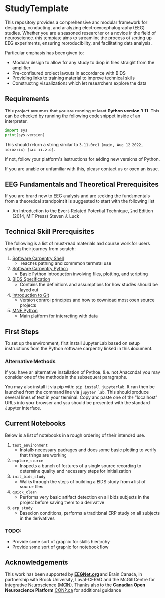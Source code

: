 # StudyTemplate

This repository provides a comprehensive and modular framework for designing, conducting, and analyzing electroencephalography (EEG) studies. Whether you are a seasoned researcher or a novice in the field of neuroscience, this template aims to streamline the process of setting up EEG experiments, ensuring reproducibility, and facilitating data analysis.

Particular emphasis has been given to:

* Modular design to allow for any study to drop in files straight from the amplifier
* Pre-configured project layouts in accordance with BIDS
* Providing links to training material to improve technical skills
* Constructing visualizations which let researchers explore the data


## Requirements

This project assumes that you are running at least **Python version 3.11**. This can be checked by running the following code snippet inside of an interpreter.

```python
import sys
print(sys.version)
```

This should return a string similar to `3.11.0rc1 (main, Aug 12 2022, 10:02:14) [GCC 11.2.0]`.

If not, follow your platform's instructions for adding new versions of Python.

If you are unable or unfamiliar with this, please contact us or open an issue.

## EEG Fundamentals and Theoretical Prerequisites

If you are brand new to EEG analysis and are seeking the fundamentals from a theoretical standpoint it is suggested to start with the following list

* An Introduction to the Event-Related Potential Technique, 2nd Edition (2014, MIT Press) Steven J. Luck

## Technical Skill Prerequisites

The following is a list of must-read materials and course work for users starting their journey from scratch:

1. [Software Carpentry Shell](https://swcarpentry.github.io/shell-novice/)
    * Teaches pathing and commmon terminal use
2. [Software Carpentry Python](https://swcarpentry.github.io/python-novice-inflammation/)
    * Basic Python introduction involving files, plotting, and scripting
3. [BIDS Specification](https://bids-specification.readthedocs.io/en/stable/)
    * Contains the definitions and assumptions for how studies should be layed out
4. [Introduction to Git](https://swcarpentry.github.io/git-novice/)
    * Version control principles and how to download most open source projects
5. [MNE Python](https://mne.tools/stable/index.html)
    * Main platform for interacting with data


## First Steps

To set up the environment, first install Jupyter Lab based on setup instructions from the Python software carpentry linked in this document.

### Alternative Methods

If you have an alternative installation of Python, (i.e. not Anaconda) you may consider one of the methods in the subsequent paragraphs.

You may also install it via pip with: `pip install jupyterlab`. It can then be launched from the command line via `jupyter lab`. This should produce several lines of text in your terminal. Copy and paste one of the "localhost" URLs into your browser and you should be presented with the standard Jupyter interface.

## Current Notebooks

Below is a list of notebooks in a rough ordering of their intended use.

1. `test_environment`
    * Installs necessary packages and does some basic plotting to verify that things are working
2. `explore_source` 
    * Inspects a bunch of features of a single source recording to determine quality and necessary steps for initialization
3. `init_bids_study`
    * Walks through the steps of building a BIDS study from a list of source files
4. `quick_clean`
    * Performs very basic artifact detection on all bids subjects in the project before saving them to a derivative
5. `erp_study`
    * Based on conditions, performs a traditional ERP study on all subjects in the derivatives


### TODO:

* Provide some sort of graphic for skills hierarchy
* Provide some sort of graphic for notebook flow


## Acknowledgements 
This work has been supported by **[EEGNet.org](https://eegnet.org)** and Brain Canada, in partnership with Brock University, Laval-CERVO and the McGill Centre for Integrative Neuroscience ([MCIN](https://mcin.ca)). 
Thanks also to the **Canadian Open Neuroscience Platform** [CONP.ca](https://conp.ca) for additional guidance
